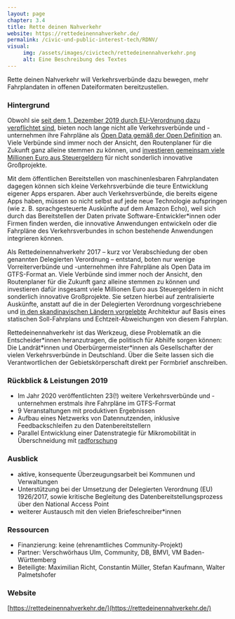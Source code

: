 ```yaml
---
layout: page
chapter: 3.4
title: Rette deinen Nahverkehr
website: https://rettedeinennahverkehr.de/
permalink: /civic-und-public-interest-tech/RDNV/
visual:
     img: /assets/images/civictech/rettedeinennahverkehr.png
     alt: Eine Beschreibung des Textes
---
```



Rette deinen Nahverkehr will Verkehrsverbünde dazu bewegen, mehr Fahrplandaten in offenen Dateiformaten bereitzustellen.

### Hintergrund

Obwohl sie [seit dem 1. Dezember 2019 durch EU-Verordnung dazu verpflichtet sind](https://eur-lex.europa.eu/eli/reg_del/2017/1926/oj), bieten noch lange nicht alle Verkehrsverbünde und -unternehmen ihre Fahrpläne als [Open Data gemäß der Open Definition](http://opendefinition.org/od/2.1/de/) an. Viele Verbünde sind immer noch der Ansicht, den Routenplaner für die Zukunft ganz alleine stemmen zu können, und [investieren gemeinsam viele Millionen Euro aus Steuergeldern](https://fragdenstaat.de/anfrage/finanzielle-forderung-des-delfi-projekts/) für nicht sonderlich innovative Großprojekte.

Mit dem öffentlichen Bereitstellen von maschinenlesbaren Fahrplandaten dagegen können sich kleine Verkehrsverbünde die teure Entwicklung eigener Apps ersparen. Aber auch Verkehrsverbünde, die bereits eigene Apps haben, müssen so nicht selbst auf jede neue Technologie aufspringen (wie z. B. sprachgesteuerte Auskünfte auf dem Amazon Echo), weil sich durch das Bereitstellen der Daten private Software-Entwickler\*innen oder Firmen finden werden, die innovative Anwendungen entwickeln oder die Fahrpläne des Verkehrsverbundes in schon bestehende Anwendungen integrieren können.

Als Rettedeinennahverkehr 2017 – kurz vor Verabschiedung der oben genannten Delegierten Verordnung – entstand, boten nur wenige Vorreiterverbünde und -unternehmen ihre Fahrpläne als Open Data im GTFS-Format an. Viele Verbünde sind immer noch der Ansicht, den Routenplaner für die Zukunft ganz alleine stemmen zu können und investieren dafür insgesamt viele Millionen Euro aus Steuergeldern in nicht sonderlich innovative Großprojekte. Sie setzen hierbei auf zentralisierte Auskünfte, anstatt auf die in der Delegierten Verordnung vorgeschriebene und [in den skandinavischen Ländern vorgelebte](https://nordicopenmobilitydata.eu/position_paper/) Architektur auf Basis eines statischen Soll-Fahrplans und Echtzeit-Abweichungen von diesem Fahrplan.

Rettedeinennahverkehr ist das Werkzeug, diese Problematik an die Entscheider\*innen heranzutragen, die politisch für Abhilfe sorgen können: Die Landrät\*innen und Oberbürgermeister\*innen als Gesellschafter der vielen Verkehrsverbünde in Deutschland. Über die Seite lassen sich die Verantwortlichen der Gebietskörperschaft direkt per Formbrief anschreiben.

### Rückblick & Leistungen 2019

* Im Jahr 2020 veröffentlichten 23(!) weitere Verkehrsverbünde und -unternehmen erstmals ihre Fahrpläne im GTFS-Format
* 9 Veranstaltungen mit produktiven Ergebnissen
* Aufbau eines Netzwerks von Datennutzenden, inklusive Feedbackschleifen zu den Datenbereitstellern
* Parallel Entwicklung einer Datenstrategie für Mikromobilität in Überschneidung mit [radforschung](https://radforschung.org)

### Ausblick

* aktive, konsequente Überzeugungsarbeit bei Kommunen und Verwaltungen
* Unterstützung bei der Umsetzung der Delegierten Verordnung (EU) 1926/2017, sowie kritische Begleitung des Datenbereitstellungsprozess über den National Access Point
* weiterer Austausch mit den vielen Briefeschreiber\*innen

### Ressourcen

* Finanzierung: keine (ehrenamtliches Community-Projekt)
* Partner: Verschwörhaus Ulm, Community, DB, BMVI, VM Baden-Württemberg
* Beteiligte: Maximilian Richt, Constantin Müller, Stefan Kaufmann, Walter Palmetshofer


### Website

[https://rettedeinennahverkehr.de/](https://rettedeinennahverkehr.de/)
